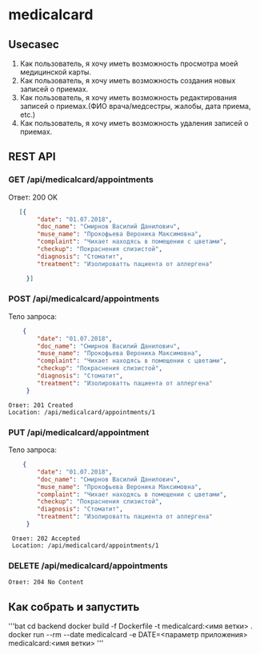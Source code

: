 # medicalcard

## Usecasec

1. Как пользователь, я хочу иметь возможность просмотра моей медицинской карты.
1. Как пользователь, я хочу иметь возможность создания новых записей о приемах.
1. Как пользователь, я хочу иметь возможность редактирования записей о приемах.(ФИО врача/медсестры, жалобы, дата приема, etc.)
1. Как пользователь, я хочу иметь возможность удаления записей о приемах.

## REST API

### GET /api/medicalcard/appointments

Ответ: 200 OK
```json
   [{
        "date": "01.07.2018", 
        "doc_name": "Смирнов Василий Данилович", 
        "muse_name": "Прокофьева Вероника Максимовна", 
        "complaint": "Чихает находясь в помещении с цветами", 
        "checkup": "Покраснения слизистой", 
        "diagnosis": "Стоматит", 
        "treatment": "Изолироватть пациента от аллергена"

     }]
 ```

### POST /api/medicalcard/appointments

Тело запроса:

```json
    {
        "date": "01.07.2018", 
        "doc_name": "Смирнов Василий Данилович", 
        "muse_name": "Прокофьева Вероника Максимовна", 
        "complaint": "Чихает находясь в помещении с цветами", 
        "checkup": "Покраснения слизистой", 
        "diagnosis": "Стоматит", 
        "treatment": "Изолироватть пациента от аллергена"
     }
```
 
    Ответ: 201 Created
    Location: /api/medicalcard/appointments/1

### PUT /api/medicalcard/appointment
Тело запроса:

```json
    {
        "date": "01.07.2018", 
        "doc_name": "Смирнов Василий Данилович", 
        "muse_name": "Прокофьева Вероника Максимовна", 
        "complaint": "Чихает находясь в помещении с цветами", 
        "checkup": "Покраснения слизистой", 
        "diagnosis": "Стоматит", 
        "treatment": "Изолироватть пациента от аллергена"
     }
```

     Ответ: 202 Accepted
     Location: /api/medicalcard/appointments/1

### DELETE /api/medicalcard/appointments

    Ответ: 204 No Content   

## Как собрать и запустить

'''bat
cd backend
docker build -f Dockerfile -t medicalcard:<имя ветки> .
docker run --rm --date medicalcard -e DATE=<параметр приложения> medicalcard:<имя ветки>
'''



